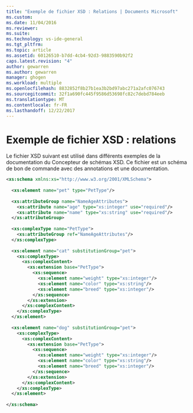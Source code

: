 ```yaml
---
title: "Exemple de fichier XSD : Relations | Documents Microsoft"
ms.custom: 
ms.date: 11/04/2016
ms.reviewer: 
ms.suite: 
ms.technology: vs-ide-general
ms.tgt_pltfrm: 
ms.topic: article
ms.assetid: 60126510-b7dd-4cb4-92d3-9883590b92f2
caps.latest.revision: "4"
author: gewarren
ms.author: gewarren
manager: ghogen
ms.workload: multiple
ms.openlocfilehash: 8832852f8b27b1ea3b2bd97abc271a2afc076743
ms.sourcegitcommit: 32f1a690fc445f9586d53698fc82c7debd784eeb
ms.translationtype: MT
ms.contentlocale: fr-FR
ms.lasthandoff: 12/22/2017
---
```

# <a name="sample-xsd-file-relationships"></a>Exemple de fichier XSD : relations
Le fichier XSD suivant est utilisé dans différents exemples de la documentation du Concepteur de schémas XSD. Ce fichier est un schéma de bon de commande avec des annotations et une documentation.  
  
```xml  
<xs:schema xmlns:xs="http://www.w3.org/2001/XMLSchema">  
  
  <xs:element name="pet" type="PetType"/>  
  
  <xs:attributeGroup name="NameAgeAttributes">  
    <xs:attribute name="age" type="xs:integer" use="required"/>  
    <xs:attribute name="name" type="xs:string" use="required"/>  
  </xs:attributeGroup>  
  
  <xs:complexType name="PetType">  
    <xs:attributeGroup ref="NameAgeAttributes"/>  
  </xs:complexType>  
  
  <xs:element name="cat" substitutionGroup="pet">  
    <xs:complexType>  
      <xs:complexContent>  
        <xs:extension base="PetType">  
          <xs:sequence>  
            <xs:element name="weight" type="xs:integer"/>  
            <xs:element name="color" type="xs:string"/>  
            <xs:element name="breed" type="xs:integer"/>  
          </xs:sequence>  
        </xs:extension>  
      </xs:complexContent>  
    </xs:complexType>  
  </xs:element>  
  
  <xs:element name="dog" substitutionGroup="pet">  
    <xs:complexType>  
      <xs:complexContent>  
        <xs:extension base="PetType">  
          <xs:sequence>  
            <xs:element name="weight" type="xs:integer"/>  
            <xs:element name="color" type="xs:string"/>  
            <xs:element name="breed" type="xs:integer"/>  
          </xs:sequence>  
        </xs:extension>  
      </xs:complexContent>  
    </xs:complexType>  
  </xs:element>  
  
</xs:schema>  
```